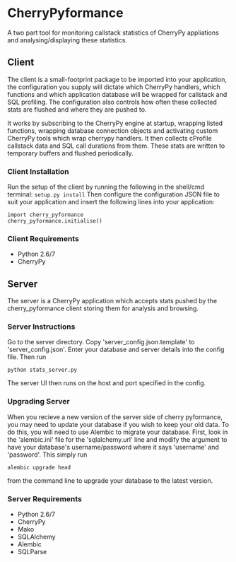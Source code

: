 # CherryPyformance

A two part tool for monitoring callstack statistics of CherryPy appliations and analysing/displaying these statistics.

## Client

The client is a small-footprint package to be imported into your application, the configuration you supply will dictate which CherryPy handlers, which functions and which application database will be wrapped for callstack and SQL profiling. The configuration also controls how often these collected stats are flushed and where they are pushed to.

It works by subscribing to the CherryPy engine at startup, wrapping listed functions, wrapping database connection objects and activating custom CherryPy tools which wrap cherrypy handlers. It then collects cProfile callstack data and SQL call durations from them. These stats are written to temporary buffers and flushed periodically.

### Client Installation

Run the setup of the client by running the following in the shell/cmd terminal:
```setup.py install```
Then configure the configuration JSON file to suit your application and insert the following lines into your application:
```
import cherry_pyformance
cherry_pyformance.initialise()
```

### Client Requirements
* Python 2.6/7
* CherryPy

## Server

The server is a CherryPy application which accepts stats pushed by the cherry_pyformance client storing them for analysis and browsing.

### Server Instructions
Go to the server directory.
Copy 'server_config.json.template' to 'server_config.json'.
Enter your database and server details into the config file.
Then run
```
python stats_server.py
```

The server UI then runs on the host and port specified in the config.

### Upgrading Server

When you recieve a new version of the server side of cherry pyformance, you may need to update your database if you wish to keep your old data. To do this, you will need to use Alembic to migrate your database. First, look in the 'alembic.ini' file for the 'sqlalchemy.url' line and modify the argument to have your database's username/password where it says 'username' and 'password'. This simply run
```
alembic upgrade head
```
from the command line to upgrade your database to the latest version.

### Server Requirements
* Python 2.6/7
* CherryPy
* Mako
* SQLAlchemy
* Alembic
* SQLParse
